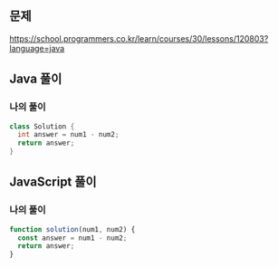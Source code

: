 ## 문제
https://school.programmers.co.kr/learn/courses/30/lessons/120803?language=java

## Java 풀이
### 나의 풀이
```java
class Solution {
  int answer = num1 - num2;
  return answer;
}
```

## JavaScript 풀이
### 나의 풀이
```javascript
function solution(num1, num2) {
  const answer = num1 - num2;
  return answer;
}
```
